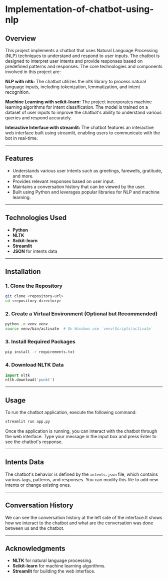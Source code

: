 # Implementation-of-chatbot-using-nlp
## Overview
This project implements a chatbot that uses Natural Language Processing (NLP) techniques to understand and respond to user inputs. The chatbot is designed to interpret user intents and provide responses based on predefined patterns and responses. The core technologies and components involved in this project are:

**NLP with nltk:** The chatbot utilizes the nltk library to process natural language inputs, including tokenization, lemmatization, and intent recognition.

**Machine Learning with scikit-learn:** The project incorporates machine learning algorithms for intent classification. The model is trained on a dataset of user inputs to improve the chatbot's ability to understand various queries and respond accurately.

**Interactive Interface with streamlit:** The chatbot features an interactive web interface built using streamlit, enabling users to communicate with the bot in real-time.

---

## Features
- Understands various user intents such as greetings, farewells, gratitude, and more.
- Provides relevant responses based on user input.
- Maintains a conversation history that can be viewed by the user.
- Built using Python and leverages popular libraries for NLP and machine learning.

---

## Technologies Used
- **Python**
- **NLTK**
- **Scikit-learn**
- **Streamlit**
- **JSON** for intents data

---

## Installation

### 1. Clone the Repository
```bash
git clone <repository-url>
cd <repository-directory>
```

### 2. Create a Virtual Environment (Optional but Recommended)
```bash
python -m venv venv
source venv/bin/activate  # On Windows use `venv\Scripts\activate`
```

### 3. Install Required Packages
```bash
pip install -r requirements.txt
```

### 4. Download NLTK Data
```python
import nltk
nltk.download('punkt')
```

---

## Usage
To run the chatbot application, execute the following command:
```bash
streamlit run app.py
```

Once the application is running, you can interact with the chatbot through the web interface. Type your message in the input box and press Enter to see the chatbot's response.

---

## Intents Data
The chatbot's behavior is defined by the `intents.json` file, which contains various tags, patterns, and responses. You can modify this file to add new intents or change existing ones.

---

## Conversation History
We can see the conversation history at the left side of the interface.It shows how we interact to the chatbot and what are the conversation was done between us and the chatbot.

---

## Acknowledgments
- **NLTK** for natural language processing.
- **Scikit-learn** for machine learning algorithms.
- **Streamlit** for building the web interface.
